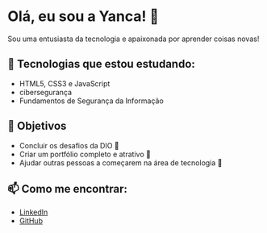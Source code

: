 # Olá, eu sou a Yanca! 👋

Sou uma entusiasta da tecnologia e apaixonada por aprender coisas novas!

## 🚀 Tecnologias que estou estudando:
- HTML5, CSS3 e JavaScript
- cibersegurança
- Fundamentos de Segurança da Informação

## 📌 Objetivos
- Concluir os desafios da DIO 💪
- Criar um portfólio completo e atrativo 💼
- Ajudar outras pessoas a começarem na área de tecnologia 🤝

## 📫 Como me encontrar:
- [LinkedIn](https://www.linkedin.com/in/yanca-ribeiro-872969367/)
- [GitHub](https://github.com/Yancarivska)
